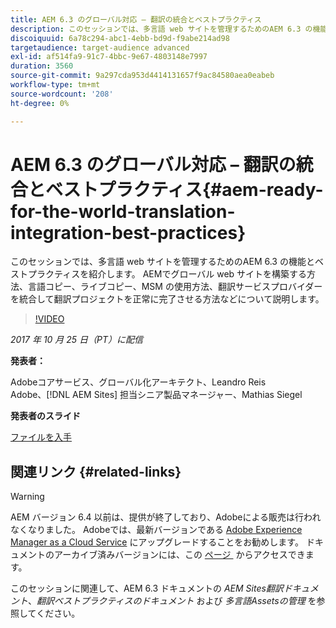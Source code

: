 ```yaml
---
title: AEM 6.3 のグローバル対応 – 翻訳の統合とベストプラクティス
description: このセッションでは、多言語 web サイトを管理するためのAEM 6.3 の機能とベストプラクティスを紹介します。 AEMでグローバル web サイトを構築する方法、言語コピー、ライブコピー、MSM の使用方法、翻訳サービスプロバイダーを統合して翻訳プロジェクトを正常に完了させる方法などについて説明します。
discoiquuid: 6a78c294-abc1-4ebb-bd9d-f9abe214ad98
targetaudience: target-audience advanced
exl-id: af514fa9-91c7-4bbc-9e67-4803148e7997
duration: 3560
source-git-commit: 9a297cda953d4414131657f9ac84580aea0eabeb
workflow-type: tm+mt
source-wordcount: '208'
ht-degree: 0%

---
```


# AEM 6.3 のグローバル対応 – 翻訳の統合とベストプラクティス{#aem-ready-for-the-world-translation-integration-best-practices}

このセッションでは、多言語 web サイトを管理するためのAEM 6.3 の機能とベストプラクティスを紹介します。 AEMでグローバル web サイトを構築する方法、言語コピー、ライブコピー、MSM の使用方法、翻訳サービスプロバイダーを統合して翻訳プロジェクトを正常に完了させる方法などについて説明します。

>[!VIDEO](https://video.tv.adobe.com/v/21532/?quality=9)

*2017 年 10 月 25 日（PT）に配信*

**発表者：**

Adobeコアサービス、グローバル化アーキテクト、Leandro Reis\
Adobe、[!DNL AEM Sites] 担当シニア製品マネージャー、Mathias Siegel

**発表者のスライド**

[ファイルを入手](assets/immerse-2017-translationpresentation-rev1.pdf)

## 関連リンク {#related-links}

>[!WARNING]
>
>AEM バージョン 6.4 以前は、提供が終了しており、Adobeによる販売は行われなくなりました。  Adobeでは、最新バージョンである [Adobe Experience Manager as a Cloud Service](https://experienceleague.adobe.com/docs/experience-manager-cloud-service.html?lang=ja) にアップグレードすることをお勧めします。  ドキュメントのアーカイブ済みバージョンには、この [&#x200B; ページ &#x200B;](https://experienceleague.adobe.com/docs/experience-manager-release-information/aem-release-updates/previous-updates/aem-previous-versions.html?lang=ja) からアクセスできます。
>
>このセッションに関連して、AEM 6.3 ドキュメントの *AEM Sites翻訳ドキュメント*、*翻訳ベストプラクティスのドキュメント* および *多言語Assetsの管理* を参照してください。
